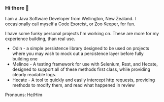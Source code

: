 ### Hi there 👋

I am a Java Software Developer from Wellington, New Zealand. I occasionally call myself a Code Exorcist, or Zoo Keeper, for fun.

I have some funky personal projects I'm working on. These are more for my experience building, than real use.

- Odin - a simple persistence library designed to be used on projects where you may wish to mock out a persistence layer before fully building one
- Melinoe - A testing framework for use with Selenium, Rest, and Hecate, designed to support all of these methods first class, while providing clearly readable logs.
- Hecate - A tool to quickly and easily intercept http requests, providing methods to modify them, and read what happened in review

Pronouns: He/Him
